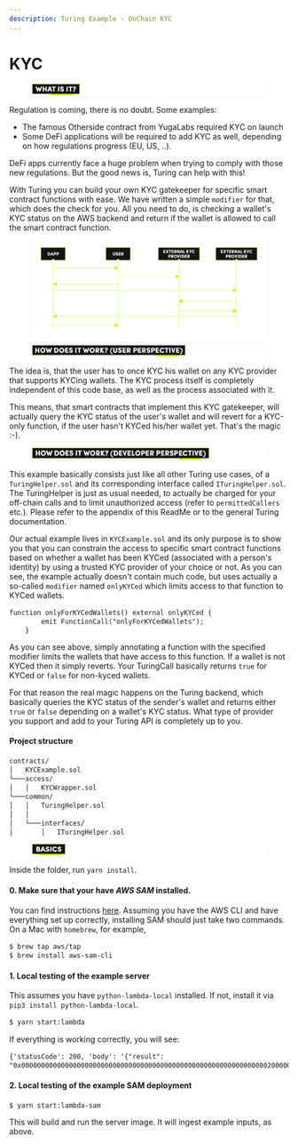 ```yaml
---
description: Turing Example - OnChain KYC
---
```


# KYC

<figure><img src="../../.gitbook/assets/Artboard 1 (11).png" alt=""><figcaption></figcaption></figure>

Regulation is coming, there is no doubt. Some examples:

* The famous Otherside contract from YugaLabs required KYC on launch
* Some DeFi applications will be required to add KYC as well, depending on how regulations progress (EU, US, ..).

DeFi apps currently face a huge problem when trying to comply with those new regulations. But the good news is, Turing can help with this!

With Turing you can build your own KYC gatekeeper for specific smart contract functions with ease. We have written a simple `modifier` for that, which does the check for you. All you need to do, is checking a wallet's KYC status on the AWS backend and return if the wallet is allowed to call the smart contract function.

<figure><img src="../../.gitbook/assets/dapp-usser-KYC-graph.png" alt=""><figcaption></figcaption></figure>

<figure><img src="../../.gitbook/assets/Artboard 2 (13).png" alt=""><figcaption></figcaption></figure>

The idea is, that the user has to once KYC his wallet on any KYC provider that supports KYCing wallets. The KYC process itself is completely independent of this code base, as well as the process associated with it.

This means, that smart contracts that implement this KYC gatekeeper, will actually query the KYC status of the user's wallet and will revert for a KYC-only function, if the user hasn't KYCed his/her wallet yet. That's the magic :-).



<figure><img src="../../.gitbook/assets/Artboard 3.png" alt=""><figcaption></figcaption></figure>

This example basically consists just like all other Turing use cases, of a `TuringHelper.sol` and its corresponding interface called `ITuringHelper.sol`. The TuringHelper is just as usual needed, to actually be charged for your off-chain calls and to limit unauthorized access (refer to `permittedCallers` etc.). Please refer to the appendix of this ReadMe or to the general Turing documentation.

Our actual example lives in `KYCExample.sol` and its only purpose is to show you that you can constrain the access to specific smart contract functions based on whether a wallet has been KYCed (associated with a person's identity) by using a trusted KYC provider of your choice or not. As you can see, the example actually doesn't contain much code, but uses actually a so-called `modifier` named `onlyKYCed` which limits access to that function to KYCed wallets.

```solidity
function onlyForKYCedWallets() external onlyKYCed {
        emit FunctionCall("onlyForKYCedWallets");
    }
```

As you can see above, simply annotating a function with the specified modifier limits the wallets that have access to this function. If a wallet is not KYCed then it simply reverts. Your TuringCall basically returns `true` for KYCed or `false` for non-kyced wallets.

For that reason the real magic happens on the Turing backend, which basically queries the KYC status of the sender's wallet and returns either `true` or `false` depending on a wallet's KYC status. What type of provider you support and add to your Turing API is completely up to you.

#### Project structure

```
contracts/
│   KYCExample.sol   
└───access/
│   │   KYCWrapper.sol
└───common/
│   │   TuringHelper.sol
│   │
│   └───interfaces/
│       │   ITuringHelper.sol
```



<figure><img src="../../.gitbook/assets/Artboard 4 (5).png" alt=""><figcaption></figcaption></figure>

Inside the folder, run `yarn install`.

#### 0. Make sure that your have _AWS SAM_ installed.

You can find instructions [here](https://docs.aws.amazon.com/serverless-application-model/latest/developerguide/serverless-sam-cli-install.html). Assuming you have the AWS CLI and have everything set up correctly, installing SAM should just take two commands. On a Mac with `homebrew`, for example,

```bash
$ brew tap aws/tap
$ brew install aws-sam-cli
```

#### 1. Local testing of the example server

This assumes you have `python-lambda-local` installed. If not, install it via `pip3 install python-lambda-local`.

```bash
$ yarn start:lambda
```

If everything is working correctly, you will see:

```
{'statusCode': 200, 'body': '{"result": "0x00000000000000000000000000000000000000000000000000000000000000200000000000000000000000000000000000000000000000000000000000000001"}'}
```

#### 2. Local testing of the example SAM deployment

```bash
$ yarn start:lambda-sam
```

This will build and run the server image. It will ingest example inputs, as above.
